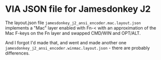 # VIA JSON file for Jamesdonkey J2

The layout.json file `jamesdonkey_j2_ansi_encoder.mac.layout.json` implements a "Mac" layer enabled with Fn-< with an approximation of the Mac F-keys on the Fn layer and swapped CMD/WIN and OPT/ALT.

And I forgot I'd made that, and went and made another one `jamesdonkey_j2_ansi_encoder.winmac.layout.json` - there are probably differences.
